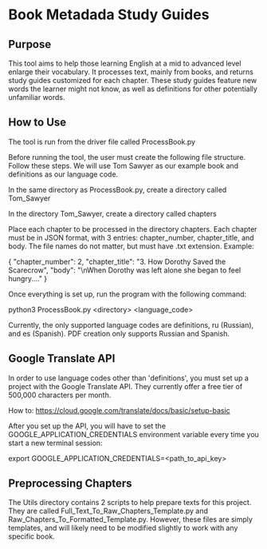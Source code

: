 # Book Metadada Study Guides

## Purpose
This tool aims to help those learning English at a mid to advanced level enlarge their vocabulary. It processes text, mainly from books, and returns study guides customized for each chapter. These study guides feature new words the learner might not know, as well as definitions for other potentially unfamiliar words.

## How to Use
The tool is run from the driver file called <addr>ProcessBook.py</addr>

Before running the tool, the user must create the following file structure. Follow these steps. We will use Tom Sawyer as our example book and definitions as our language code.

In the same directory as <addr>ProcessBook.py</addr>, create a directory called Tom_Sawyer

In the directory Tom_Sawyer, create a directory called chapters

Place each chapter to be processed in the directory chapters. Each chapter must be in JSON format, with 3 entries: chapter_number, chapter_title, and body. The file names do not matter, but must have .txt extension. Example:

{
    "chapter_number": 2,
    "chapter_title": "3. How Dorothy Saved the Scarecrow",
    "body": "\nWhen Dorothy was left alone she began to feel hungry...."
}

Once everything is set up, run the program with the following command:

<addr>python3 ProcessBook.py \<directory\> \<language_code\></addr>

Currently, the only supported language codes are definitions, ru (Russian), and es (Spanish).
PDF creation only supports Russian and Spanish.

## Google Translate API
In order to use language codes other than 'definitions', you must set up a project with the Google Translate API. They currently offer a free tier of 500,000 characters per month.

How to: https://cloud.google.com/translate/docs/basic/setup-basic

After you set up the API, you will have to set the GOOGLE_APPLICATION_CREDENTIALS environment variable every time you start a new terminal session:

export GOOGLE_APPLICATION_CREDENTIALS=\<path_to_api_key\>

## Preprocessing Chapters
The Utils directory contains 2 scripts to help prepare texts for this project. They are called Full_Text_To_Raw_Chapters_Template.py and Raw_Chapters_To_Formatted_Template.py. However, these files are simply templates, and will likely need to be modified slightly to work with any specific book.
